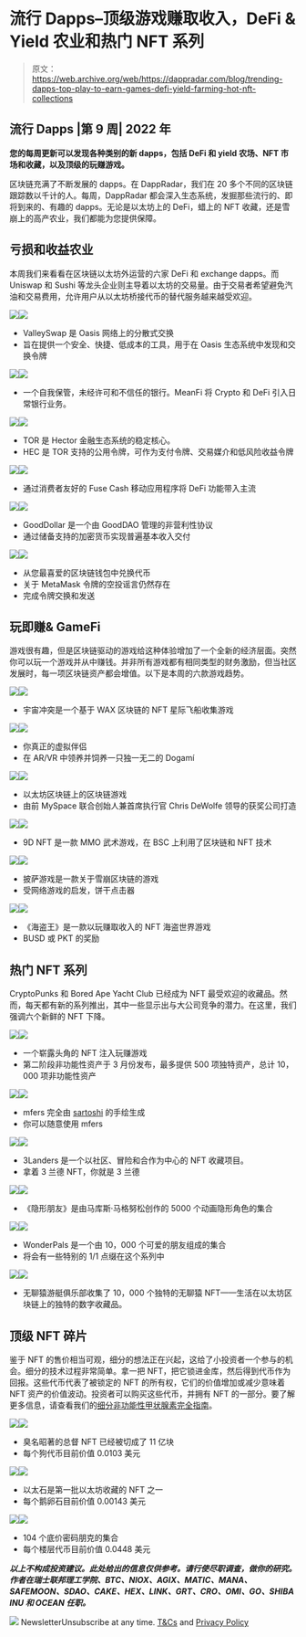 # 流行 Dapps–顶级游戏赚取收入，DeFi & Yield 农业和热门 NFT 系列

> 原文：<https://web.archive.org/web/https://dappradar.com/blog/trending-dapps-top-play-to-earn-games-defi-yield-farming-hot-nft-collections>

## 流行 Dapps |第 9 周| 2022 年

****您的每周更新可以发现各种类别的新 dapps，包括 DeFi 和 yield 农场、NFT 市场和收藏，以及顶级的玩赚游戏。****

区块链充满了不断发展的 dapps。在 DappRadar，我们在 20 多个不同的区块链跟踪数以千计的人。每周，DappRadar 都会深入生态系统，发掘那些流行的、即将到来的、有趣的 dapps。无论是以太坊上的 DeFi，蜡上的 NFT 收藏，还是雪崩上的高产农业，我们都能为您提供保障。

## 亏损和收益农业

本周我们来看看在区块链以太坊外运营的六家 DeFi 和 exchange dapps。而 Uniswap 和 Sushi 等龙头企业则主导着以太坊的交易量。由于交易者希望避免汽油和交易费用，允许用户从以太坊桥接代币的替代服务越来越受欢迎。

[](https://web.archive.org/web/20221127142931/https://dappradar.com/oasis/exchanges/valleyswap)[![](img/87befc4a1e42119d30e207f259589417.png)<picture>![](img/0e2d0aabc58d1bf56f0a1c47af40e0ed.png)</picture>](https://web.archive.org/web/20221127142931/https://dappradar.com/oasis/exchanges/valleyswap)

*   ValleySwap 是 Oasis 网络上的分散式交换
*   旨在提供一个安全、快捷、低成本的工具，用于在 Oasis 生态系统中发现和交换令牌

[](https://web.archive.org/web/20221127142931/https://dappradar.com/solana/defi/meanfi)[![](img/87befc4a1e42119d30e207f259589417.png)<picture>![](img/13e2711203626aba69884eb541b6963f.png)</picture>](https://web.archive.org/web/20221127142931/https://dappradar.com/solana/defi/meanfi)

*   一个自我保管，未经许可和不信任的银行。MeanFi 将 Crypto 和 DeFi 引入日常银行业务。

[](https://web.archive.org/web/20221127142931/https://dappradar.com/fantom/defi/hector-finance)[![](img/87befc4a1e42119d30e207f259589417.png)<picture>![](img/7aade568ac107d8c59b116dca0b2b710.png)</picture>](https://web.archive.org/web/20221127142931/https://dappradar.com/fantom/defi/hector-finance)

*   TOR 是 Hector 金融生态系统的稳定核心。
*   HEC 是 TOR 支持的公用令牌，可作为支付令牌、交易媒介和低风险收益令牌

[](https://web.archive.org/web/20221127142931/https://dappradar.com/fuse/defi/voltage)[![](img/87befc4a1e42119d30e207f259589417.png)<picture>![](img/3f4434ccf507740d233d06ff876443ae.png)</picture>](https://web.archive.org/web/20221127142931/https://dappradar.com/fuse/defi/voltage)

*   通过消费者友好的 Fuse Cash 移动应用程序将 DeFi 功能带入主流

[](https://web.archive.org/web/20221127142931/https://dappradar.com/multichain/defi/gooddollar-1)[![](img/87befc4a1e42119d30e207f259589417.png)<picture>![](img/3d4ccb2abdf09c23c632ad3ee24a7336.png)</picture>](https://web.archive.org/web/20221127142931/https://dappradar.com/multichain/defi/gooddollar-1)

*   GoodDollar 是一个由 GoodDAO 管理的非营利性协议
*   通过储备支持的加密货币实现普遍基本收入交付

[](https://web.archive.org/web/20221127142931/https://dappradar.com/ethereum/defi/metamask-swap)[![](img/87befc4a1e42119d30e207f259589417.png)<picture>![](img/e9db73ccd2c5032696a066d9d2d4d09f.png)</picture>](https://web.archive.org/web/20221127142931/https://dappradar.com/ethereum/defi/metamask-swap)

*   从您最喜爱的区块链钱包中兑换代币
*   关于 MetaMask 令牌的空投谣言仍然存在
*   完成令牌交换和发送

## 玩即赚& GameFi

游戏很有趣，但是区块链驱动的游戏给这种体验增加了一个全新的经济层面。突然你可以玩一个游戏并从中赚钱。并非所有游戏都有相同类型的财务激励，但当社区发展时，每一项区块链资产都会增值。以下是本周的六款游戏趋势。

[](https://web.archive.org/web/20221127142931/https://dappradar.com/wax/games/cosmic-clash)[![](img/87befc4a1e42119d30e207f259589417.png)<picture>![](img/a74479ee562ee9921862effa6196c46e.png)</picture>](https://web.archive.org/web/20221127142931/https://dappradar.com/wax/games/cosmic-clash)

*   宇宙冲突是一个基于 WAX 区块链的 NFT 星际飞船收集游戏

[](https://web.archive.org/web/20221127142931/https://dappradar.com/tezos/games/dogami)[![](img/87befc4a1e42119d30e207f259589417.png)<picture>![](img/61f89b22db12f4d52e921775aafc9891.png)</picture>](https://web.archive.org/web/20221127142931/https://dappradar.com/tezos/games/dogami)

*   你真正的虚拟伴侣
*   在 AR/VR 中领养并饲养一只独一无二的 Dogamí

[](https://web.archive.org/web/20221127142931/https://dappradar.com/ethereum/games/champions-ascension)[![](img/87befc4a1e42119d30e207f259589417.png)<picture>![](img/16cadbb21ff5c2c318c91be4a4d4b46c.png)</picture>](https://web.archive.org/web/20221127142931/https://dappradar.com/ethereum/games/champions-ascension)

*   以太坊区块链上的区块链游戏
*   由前 MySpace 联合创始人兼首席执行官 Chris DeWolfe 领导的获奖公司打造

[](https://web.archive.org/web/20221127142931/https://dappradar.com/binance-smart-chain/games/9d-nft)[![](img/87befc4a1e42119d30e207f259589417.png)<picture>![](img/6d84f77dfa61c8bc0933e7d615745786.png)</picture>](https://web.archive.org/web/20221127142931/https://dappradar.com/binance-smart-chain/games/9d-nft)

*   9D NFT 是一款 MMO 武术游戏，在 BSC 上利用了区块链和 NFT 技术

[](https://web.archive.org/web/20221127142931/https://dappradar.com/avalanche/games/pizza-game)[![](img/87befc4a1e42119d30e207f259589417.png)<picture>![](img/e6ae4cbbab7282c1e1cb1cf23b00911d.png)</picture>](https://web.archive.org/web/20221127142931/https://dappradar.com/avalanche/games/pizza-game)

*   披萨游戏是一款关于雪崩区块链的游戏
*   受网络游戏的启发，饼干点击器

[](https://web.archive.org/web/20221127142931/https://dappradar.com/binance-smart-chain/games/piratesking)[![](img/87befc4a1e42119d30e207f259589417.png)<picture>![](img/a9f67d7dc12a9a241d13635f4ee50592.png)</picture>](https://web.archive.org/web/20221127142931/https://dappradar.com/binance-smart-chain/games/piratesking)

*   《海盗王》是一款以玩赚取收入的 NFT 海盗世界游戏
*   BUSD 或 PKT 的奖励

## 热门 NFT 系列

CryptoPunks 和 Bored Ape Yacht Club 已经成为 NFT 最受欢迎的收藏品。然而，每天都有新的系列推出，其中一些显示出与大公司竞争的潜力。在这里，我们强调六个新鲜的 NFT 下降。

[](https://web.archive.org/web/20221127142931/https://dappradar.com/nft)[![](img/87befc4a1e42119d30e207f259589417.png)<picture>![](img/fc1d23da88c5ca3c98cae8a78caee67f.png)</picture>](https://web.archive.org/web/20221127142931/https://dappradar.com/nft)

*   一个崭露头角的 NFT 注入玩赚游戏
*   第二阶段非功能性资产于 3 月份发布，最多提供 500 项独特资产，总计 10，000 项非功能性资产

[](https://web.archive.org/web/20221127142931/https://dappradar.com/nft)[![](img/87befc4a1e42119d30e207f259589417.png)<picture>![](img/b452260a95d36de87e61fe4ccae82b60.png)</picture>](https://web.archive.org/web/20221127142931/https://dappradar.com/nft)

*   mfers 完全由 [sartoshi](https://web.archive.org/web/20221127142931/https://twitter.com/sartoshi_nft) 的手绘生成
*   你可以随意使用 mfers

[](https://web.archive.org/web/20221127142931/https://dappradar.com/ethereum/collectibles/3landers)[![](img/87befc4a1e42119d30e207f259589417.png)<picture>![](img/fbde7de3614a9fab8f5326e0889c538c.png)</picture>](https://web.archive.org/web/20221127142931/https://dappradar.com/ethereum/collectibles/3landers)

*   3Landers 是一个以社区、冒险和合作为中心的 NFT 收藏项目。
*   拿着 3 兰德 NFT，你就是 3 兰德

[](https://web.archive.org/web/20221127142931/https://dappradar.com/ethereum/collectibles/invisible-friends)[![](img/87befc4a1e42119d30e207f259589417.png)<picture>![](img/b43c249a1470d9af90a54e7717283380.png)</picture>](https://web.archive.org/web/20221127142931/https://dappradar.com/ethereum/collectibles/invisible-friends)

*   《隐形朋友》是由马库斯·马格努松创作的 5000 个动画隐形角色的集合

[](https://web.archive.org/web/20221127142931/https://dappradar.com/ethereum/collectibles/wonderpals)[![](img/87befc4a1e42119d30e207f259589417.png)<picture>![](img/4dc7c225a564d54392d676c85b46ab28.png)</picture>](https://web.archive.org/web/20221127142931/https://dappradar.com/ethereum/collectibles/wonderpals)

*   WonderPals 是一个由 10，000 个可爱的朋友组成的集合
*   将会有一些特别的 1/1 点缀在这个系列中

[](https://web.archive.org/web/20221127142931/https://dappradar.com/ethereum/collectibles/bored-ape-yacht-club)[![](img/87befc4a1e42119d30e207f259589417.png)<picture>![](img/abb2418d2672833d6aef5da553849584.png)</picture>](https://web.archive.org/web/20221127142931/https://dappradar.com/ethereum/collectibles/bored-ape-yacht-club)

*   无聊猿游艇俱乐部收集了 10，000 个独特的无聊猿 NFT——生活在以太坊区块链上的独特的数字收藏品。

## 顶级 NFT 碎片

鉴于 NFT 的售价相当可观，细分的想法正在兴起，这给了小投资者一个参与的机会。细分的技术过程非常简单。拿一把 NFT，把它锁进金库，然后得到代币作为回报。这些代币代表了被锁定的 NFT 的所有权，它们的价值增加或减少意味着 NFT 资产的价值波动。投资者可以购买这些代币，并拥有 NFT 的一部分。要了解更多信息，请查看我们的[细分非功能性甲状腺素完全指南](/web/20221127142931/https://dappradar.com/blog/what-are-fractionalized-nfts-how-to-invest-in-them/)。

[](https://web.archive.org/web/20221127142931/https://dappradar.com/nft/fractionalized)[![](img/87befc4a1e42119d30e207f259589417.png)<picture>![](img/bf2120101664d940b3989251e78e9431.png)</picture>](https://web.archive.org/web/20221127142931/https://dappradar.com/nft/fractionalized)

*   臭名昭著的总督 NFT 已经被切成了 11 亿块
*   每个狗代币目前价值 0.0103 美元

[](https://web.archive.org/web/20221127142931/https://dappradar.com/nft/fractionalized)[![](img/87befc4a1e42119d30e207f259589417.png)<picture>![](img/5b3a67f3c9ae70bfea400996bf0bf7fb.png)</picture>](https://web.archive.org/web/20221127142931/https://dappradar.com/nft/fractionalized)

*   以太石是第一批以太坊收藏的 NFT 之一
*   每个鹅卵石目前价值 0.00143 美元

[](https://web.archive.org/web/20221127142931/https://dappradar.com/nft/fractionalized)[![](img/87befc4a1e42119d30e207f259589417.png)<picture>![](img/28cbe49d527e50b6f20ed3f2fef0c0ae.png)</picture>](https://web.archive.org/web/20221127142931/https://dappradar.com/nft/fractionalized)

*   104 个底价密码朋克的集合
*   每个楼层代币目前价值 0.0448 美元

***以上不构成投资建议。此处给出的信息仅供参考。请行使尽职调查，做你的研究。作者在瑞士联邦理工学院、BTC、NIOX、AGIX、MATIC、MANA、SAFEMOON、SDAO、CAKE、HEX、LINK、GRT、CRO、OMI、GO、SHIBA INU 和 OCEAN 任职。***

![](img/6d5a4a2d609c56e1a5771717e54ba759.png) NewsletterUnsubscribe at any time. [T&Cs](https://web.archive.org/web/20221127142931/https://dappradar.com/terms) and [Privacy Policy](https://web.archive.org/web/20221127142931/https://dappradar.com/privacy-policy)